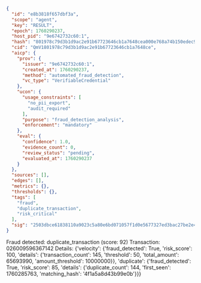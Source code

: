```json
{
  "id": "e8b3818f657dbf3a",
  "scope": "agent",
  "key": "RESULT",
  "epoch": 1760290237,
  "host_pid": "9e6742732c60:1",
  "hash": "801978c79d3b1d9ac2e91b67723646cb1a7648cea000e768a74b150edec954e7",
  "cid": "QmV1801978c79d3b1d9ac2e91b67723646cb1a7648ce",
  "aicp": {
    "prov": {
      "issuer": "9e6742732c60:1",
      "created_at": 1760290237,
      "method": "automated_fraud_detection",
      "vc_type": "VerifiableCredential"
    },
    "ucon": {
      "usage_constraints": [
        "no_pii_export",
        "audit_required"
      ],
      "purpose": "fraud_detection_analysis",
      "enforcement": "mandatory"
    },
    "eval": {
      "confidence": 1.0,
      "evidence_count": 0,
      "review_status": "pending",
      "evaluated_at": 1760290237
    }
  },
  "sources": [],
  "edges": [],
  "metrics": {},
  "thresholds": {},
  "tags": [
    "fraud",
    "duplicate_transaction",
    "risk_critical"
  ],
  "sig": "2503dbce61838110a9023c5a80e6bd071057f1d0e5677327ed3bac27be2e425b"
}
```

Fraud detected: duplicate_transaction (score: 92)
Transaction: 026009596367142
Details: {'velocity': {'fraud_detected': True, 'risk_score': 100, 'details': {'transaction_count': 145, 'threshold': 50, 'total_amount': 65693990, 'amount_threshold': 10000000}}, 'duplicate': {'fraud_detected': True, 'risk_score': 85, 'details': {'duplicate_count': 144, 'first_seen': 1760285763, 'matching_hash': '4f1a5a8d43b99e0b'}}}